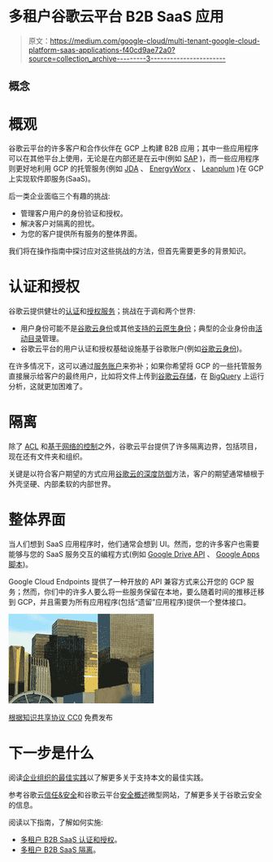 # 多租户谷歌云平台 B2B SaaS 应用

> 原文：<https://medium.com/google-cloud/multi-tenant-google-cloud-platform-saas-applications-f40cd9ae72a0?source=collection_archive---------3----------------------->

## 概念

# 概观

谷歌云平台的许多客户和合作伙伴在 GCP 上构建 B2B 应用；其中一些应用程序可以在其他平台上使用，无论是在内部还是在云中(例如 [SAP](https://cloud.google.com/sap/) )，而一些应用程序则更好地利用 GCP 的托管服务(例如 [JDA](https://cloudplatform.googleblog.com/2015/06/JDA-embraces-new-ways-of-thinking-with-Google-Cloud-Platform.html) 、 [EnergyWorx](https://cloud.google.com/customers/energyworx/) 、 [Leanplum](https://cloud.google.com/customers/leanplum/) )在 GCP 上实现软件即服务(SaaS)。

后一类企业面临三个有趣的挑战:

*   管理客户用户的身份验证和授权。
*   解决客户对隔离的担忧。
*   为您的客户提供所有服务的整体界面。

我们将在操作指南中探讨应对这些挑战的方法，但首先需要更多的背景知识。

# 认证和授权

谷歌云提供健壮的[认证](https://developers.google.com/identity/sign-in/web/sign-in)和[授权服务](https://cloud.google.com/iam/)；挑战在于调和两个世界:

*   用户身份可能不是[谷歌云身份](https://cloud.google.com/identity/)或其他[支持的云原生身份](https://firebase.google.com/docs/auth/)；典型的企业身份由[活动目录](https://docs.microsoft.com/en-us/windows-server/identity/ad-ds/get-started/virtual-dc/active-directory-domain-services-overview)管理。
*   谷歌云平台的用户认证和授权基础设施基于谷歌账户(例如[谷歌云身份](https://cloud.google.com/identity/))。

在许多情况下，这可以通过[服务账户](https://cloud.google.com/iam/docs/understanding-service-accounts)来弥补；如果你希望将 GCP 的一些托管服务直接展示给客户的最终用户，比如将文件上传到[谷歌云存储](https://cloud.google.com/storage/)，在 [BigQuery](https://cloud.google.com/bigquery/) 上运行分析，这就更加困难了。

# 隔离

除了 [ACL](https://cloud.google.com/iam/docs/overview) 和[基于网络的控制](https://cloud.google.com/vpc-service-controls/)之外，谷歌云平台提供了许多隔离边界，包括项目，现在还有文件夹和组织。

关键是以符合客户期望的方式应用[谷歌云的深度防御](https://cloud.google.com/security/overview/whitepaper)方法，客户的期望通常植根于外壳坚硬、内部柔软的内部世界。

# 整体界面

当人们想到 SaaS 应用程序时，他们通常会想到 UI。然而，您的许多客户也需要能够与您的 SaaS 服务交互的编程方式(例如 [Google Drive API](https://developers.google.com/drive/) 、 [Google Apps 脚本](https://developers.google.com/apps-script/))。

Google Cloud Endpoints 提供了一种开放的 API 兼容方式来公开您的 GCP 服务；然而，你们中的许多人要么将一些服务保留在本地，要么随着时间的推移迁移到 GCP，并且需要为所有应用程序(包括“遗留”应用程序)提供一个整体接口。

![](img/8b6b63b0dc6c6801ce0cb77b54d05820.png)

[根据知识共享协议 CC0](https://pxhere.com/en/photo/861070) 免费发布

# 下一步是什么

阅读[企业组织的最佳实践](https://cloud.google.com/docs/enterprise/best-practices-for-enterprise-organizations)以了解更多关于支持本文的最佳实践。

参考谷歌云[信任&安全](https://cloud.google.com/security/)和谷歌云平台[安全概述](https://cloud.google.com/security/overview/)微型网站，了解更多关于谷歌云安全的信息。

阅读以下指南，了解如何实施:

*   [多租户 B2B SaaS 认证和授权](/@fargyle/multi-tenant-google-cloud-platform-saas-applications-how-to-fbd16c8a9766)。
*   [多租户 B2B SaaS 隔离](/@fargyle/multi-tenant-google-cloud-platform-saas-applications-how-to-3fc48162ef39)。